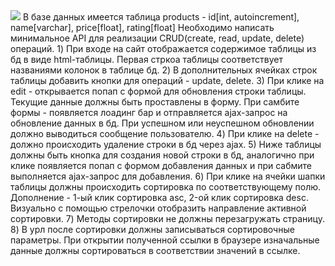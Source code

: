 <img src="http://dl3.joxi.net/drive/2018/11/15/0025/2082/1697826/26/8579e7a349.jpg">
В базе данных имеется таблица products - id[int, autoincrement], name[varchar], price[float], rating[float] Необходимо написать минимальное API для реализации CRUD(create, read, update, delete) операций. 1) При входе на сайт отображается содержимое таблицы из бд в виде html-таблицы. Первая стркоа таблицы соответствует названиями колонок в таблице бд. 2) В дополнительных ячейках строк таблицы добавить кнопки для операций - update, delete. 3) При клике на edit - открывается попап с формой для обновления строки таблицы. Текущие данные должны быть проставлены в форму. При самбите формы - появляется лоадинг бар и отправляется ajax-запрос на обновление данных в бд. При успешном или неуспешном обновлении должно выводиться сообщение пользователю. 4) При клике на delete - должно происходить удаление строки в бд через ajax. 5) Ниже таблицы должны быть кнопка для создания новой строки в бд, аналогично при клике появляется попап с формом добавления данных и при сабмите выполняется ajax-запрос для добавления. 6) При клике на ячейки шапки таблицы должны происходить сортировка по соответствующему полю. Дополнение - 1-ый клик сортировка asc, 2-ой клик сортировка desc. Визуально с помощью стрелочки отобразить направление активной сортировки. 7) Методы сортировки не должны перезагружать страницу. 8) В урл после сортировки должны записываться сортировочные параметры. При открытии полученной ссылки в браузере изначальные данные должны сортироваться в соответствии значений в ссылке. 
